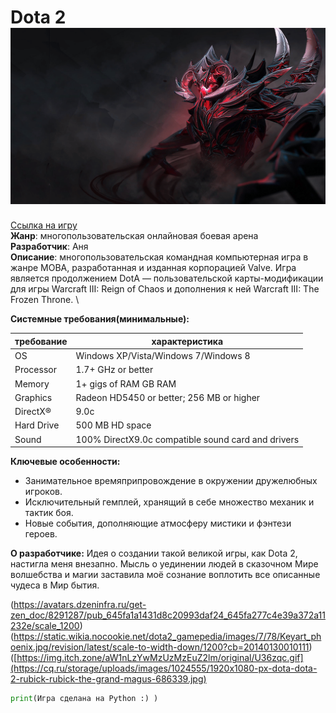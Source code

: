# Dota 2 ![zxc](ShadowFiend.png)
[Ссылка на игру]()\
**Жанр**: многопользовательская онлайновая боевая арена\
**Разработчик**: Аня\
**Описание**: многопользовательская командная компьютерная игра в жанре MOBA, разработанная и изданная корпорацией Valve. Игра является продолжением DotA — пользовательской карты-модификации для игры Warcraft III: Reign of Chaos и дополнения к ней Warcraft III: The Frozen Throne. \

**Системные требования(минимальные):**

|требование |характеристика                           |
|-          |-                                        |
|OS         |Windows XP/Vista/Windows 7/Windows 8     |
|Processor  |1.7+ GHz or better                       |
|Memory     |1+ gigs of RAM GB RAM                    |
|Graphics   |Radeon HD5450 or better; 256 MB or higher|
|DirectX®   |9.0c                                     |
|Hard Drive |500 MB HD space                          |
|Sound      |100% DirectX9.0c compatible sound card and drivers|

**Ключевые особенности:**
- Занимательное времяприпровождение в окружении дружелюбных игроков.
- Исключительный гемплей, хранящий в себе множество механик и тактик боя.
- Новые события, дополняющие атмосферу мистики и фэнтези героев.

**О разработчике:**
Идея о создании такой великой игры, как Dota 2, настигла меня внезапно. Мысль о уединении людей в сказочном Мире волшебства и магии заставила моё сознание воплотить все описанные чудеса в Мир бытия. 

(https://avatars.dzeninfra.ru/get-zen_doc/8291287/pub_645fa1a1431d8c20993daf24_645fa277c4e39a372a11232e/scale_1200) \
(https://static.wikia.nocookie.net/dota2_gamepedia/images/7/78/Keyart_phoenix.jpg/revision/latest/scale-to-width-down/1200?cb=20140130010111) \([https://img.itch.zone/aW1nLzYwMzUzMzEuZ2lm/original/U36zqc.gif](https://cq.ru/storage/uploads/images/1024555/1920x1080-px-dota-dota-2-rubick-rubick-the-grand-magus-686339.jpg)
```python
print(Игра сделана на Python :) )
```
